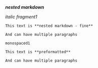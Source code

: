 _**nested markdown**_

_italic fragment1_

```
This text is **nested markdown - fine**

And can have multiple paragraphs
```


`monospaced1`

```
This text is **preformatted**

And can have multiple paragraphs
```


